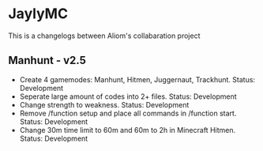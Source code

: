 # JaylyMC
This is a changelogs between Aliom's collabaration project
## Manhunt - v2.5
- Create 4 gamemodes: Manhunt, Hitmen, Juggernaut, Trackhunt. Status: Development
- Seperate large amount of codes into 2+ files. Status: Development
- Change strength to weakness. Status: Development
- Remove /function setup and place all commands in /function start. Status: Development
- Change 30m time limit to 60m and 60m to 2h in Minecraft Hitmen. Status: Development
